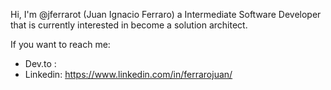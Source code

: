Hi, I'm @jferrarot (Juan Ignacio Ferraro) a Intermediate Software Developer that is currently interested in become a solution architect.

If you want to reach me:
  - Dev.to : 
  - Linkedin: https://www.linkedin.com/in/ferrarojuan/
